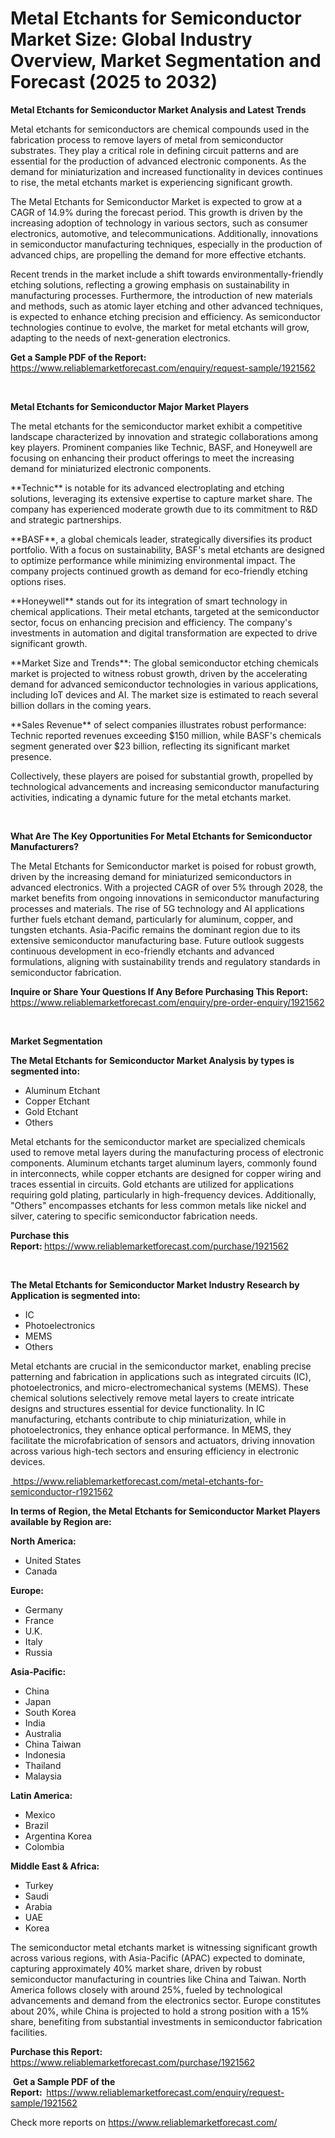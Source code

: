 <p><h1>Metal Etchants for Semiconductor Market Size: Global Industry Overview, Market Segmentation and Forecast (2025 to 2032)</h1></p><p><strong>Metal Etchants for Semiconductor Market Analysis and Latest Trends</strong></p>
<p><p>Metal etchants for semiconductors are chemical compounds used in the fabrication process to remove layers of metal from semiconductor substrates. They play a critical role in defining circuit patterns and are essential for the production of advanced electronic components. As the demand for miniaturization and increased functionality in devices continues to rise, the metal etchants market is experiencing significant growth.</p><p>The Metal Etchants for Semiconductor Market is expected to grow at a CAGR of 14.9% during the forecast period. This growth is driven by the increasing adoption of technology in various sectors, such as consumer electronics, automotive, and telecommunications. Additionally, innovations in semiconductor manufacturing techniques, especially in the production of advanced chips, are propelling the demand for more effective etchants.</p><p>Recent trends in the market include a shift towards environmentally-friendly etching solutions, reflecting a growing emphasis on sustainability in manufacturing processes. Furthermore, the introduction of new materials and methods, such as atomic layer etching and other advanced techniques, is expected to enhance etching precision and efficiency. As semiconductor technologies continue to evolve, the market for metal etchants will grow, adapting to the needs of next-generation electronics.</p></p>
<p><strong>Get a Sample PDF of the Report:&nbsp;</strong> <a href="https://www.reliablemarketforecast.com/enquiry/request-sample/1921562?utm_campaign=1833&utm_medium=2&utm_source=Github&utm_content=ia&utm_term=04022025&utm_id=metal-etchants-for-semiconductor">https://www.reliablemarketforecast.com/enquiry/request-sample/1921562</a></p>
<p>&nbsp;</p>
<p><strong>Metal Etchants for Semiconductor Major Market Players</strong></p>
<p><p>The metal etchants for the semiconductor market exhibit a competitive landscape characterized by innovation and strategic collaborations among key players. Prominent companies like Technic, BASF, and Honeywell are focusing on enhancing their product offerings to meet the increasing demand for miniaturized electronic components. </p><p>**Technic** is notable for its advanced electroplating and etching solutions, leveraging its extensive expertise to capture market share. The company has experienced moderate growth due to its commitment to R&D and strategic partnerships.</p><p>**BASF**, a global chemicals leader, strategically diversifies its product portfolio. With a focus on sustainability, BASF's metal etchants are designed to optimize performance while minimizing environmental impact. The company projects continued growth as demand for eco-friendly etching options rises.</p><p>**Honeywell** stands out for its integration of smart technology in chemical applications. Their metal etchants, targeted at the semiconductor sector, focus on enhancing precision and efficiency. The company's investments in automation and digital transformation are expected to drive significant growth.</p><p>**Market Size and Trends**: The global semiconductor etching chemicals market is projected to witness robust growth, driven by the accelerating demand for advanced semiconductor technologies in various applications, including IoT devices and AI. The market size is estimated to reach several billion dollars in the coming years.</p><p>**Sales Revenue** of select companies illustrates robust performance: Technic reported revenues exceeding $150 million, while BASF's chemicals segment generated over $23 billion, reflecting its significant market presence.</p><p>Collectively, these players are poised for substantial growth, propelled by technological advancements and increasing semiconductor manufacturing activities, indicating a dynamic future for the metal etchants market.</p></p>
<p>&nbsp;</p>
<p><strong>What Are The Key Opportunities For Metal Etchants for Semiconductor Manufacturers?</strong></p>
<p><p>The Metal Etchants for Semiconductor market is poised for robust growth, driven by the increasing demand for miniaturized semiconductors in advanced electronics. With a projected CAGR of over 5% through 2028, the market benefits from ongoing innovations in semiconductor manufacturing processes and materials. The rise of 5G technology and AI applications further fuels etchant demand, particularly for aluminum, copper, and tungsten etchants. Asia-Pacific remains the dominant region due to its extensive semiconductor manufacturing base. Future outlook suggests continuous development in eco-friendly etchants and advanced formulations, aligning with sustainability trends and regulatory standards in semiconductor fabrication.</p></p>
<p><strong>Inquire or Share Your Questions If Any Before Purchasing This Report:</strong> <a href="https://www.reliablemarketforecast.com/enquiry/pre-order-enquiry/1921562?utm_campaign=1833&utm_medium=2&utm_source=Github&utm_content=ia&utm_term=04022025&utm_id=metal-etchants-for-semiconductor">https://www.reliablemarketforecast.com/enquiry/pre-order-enquiry/1921562</a></p>
<p>&nbsp;</p>
<p><strong>Market Segmentation</strong></p>
<p><strong>The Metal Etchants for Semiconductor Market Analysis by types is segmented into:</strong></p>
<p><ul><li>Aluminum Etchant</li><li>Copper Etchant</li><li>Gold Etchant</li><li>Others</li></ul></p>
<p><p>Metal etchants for the semiconductor market are specialized chemicals used to remove metal layers during the manufacturing process of electronic components. Aluminum etchants target aluminum layers, commonly found in interconnects, while copper etchants are designed for copper wiring and traces essential in circuits. Gold etchants are utilized for applications requiring gold plating, particularly in high-frequency devices. Additionally, "Others" encompasses etchants for less common metals like nickel and silver, catering to specific semiconductor fabrication needs.</p></p>
<p><strong>Purchase this Report:&nbsp;</strong><a href="https://www.reliablemarketforecast.com/purchase/1921562?utm_campaign=1833&utm_medium=2&utm_source=Github&utm_content=ia&utm_term=04022025&utm_id=metal-etchants-for-semiconductor">https://www.reliablemarketforecast.com/purchase/1921562</a></p>
<p>&nbsp;</p>
<p><strong>The Metal Etchants for Semiconductor Market Industry Research by Application is segmented into:</strong></p>
<p><ul><li>IC</li><li>Photoelectronics</li><li>MEMS</li><li>Others</li></ul></p>
<p><p>Metal etchants are crucial in the semiconductor market, enabling precise patterning and fabrication in applications such as integrated circuits (IC), photoelectronics, and micro-electromechanical systems (MEMS). These chemical solutions selectively remove metal layers to create intricate designs and structures essential for device functionality. In IC manufacturing, etchants contribute to chip miniaturization, while in photoelectronics, they enhance optical performance. In MEMS, they facilitate the microfabrication of sensors and actuators, driving innovation across various high-tech sectors and ensuring efficiency in electronic devices.</p></p>
<p><a href="https://www.reliablemarketforecast.com/metal-etchants-for-semiconductor-r1921562?utm_campaign=1833&utm_medium=2&utm_source=Github&utm_content=ia&utm_term=04022025&utm_id=metal-etchants-for-semiconductor">&nbsp;https://www.reliablemarketforecast.com/metal-etchants-for-semiconductor-r1921562</a></p>
<p><strong>In terms of Region, the Metal Etchants for Semiconductor Market Players available by Region are:</strong></p>
<p>
    <p> <strong> North America: </strong>
        <ul>
            <li>United States</li>
            <li>Canada</li>
        </ul>
        </p> 
    <p> <strong> Europe: </strong>
        <ul>
            <li>Germany</li>
            <li>France</li>
            <li>U.K.</li>
            <li>Italy</li>
            <li>Russia</li>
        </ul>
        </p> 
    <p> <strong> Asia-Pacific: </strong>
        <ul>
            <li>China</li>
            <li>Japan</li>
            <li>South Korea</li>
            <li>India</li>
            <li>Australia</li>
            <li>China Taiwan</li>
            <li>Indonesia</li>
            <li>Thailand</li>
            <li>Malaysia</li>
        </ul>
        </p> 
    <p> <strong> Latin America: </strong>
        <ul>
            <li>Mexico</li>
            <li>Brazil</li>
            <li>Argentina Korea</li>
            <li>Colombia</li>
        </ul>
        </p> 
    <p> <strong> Middle East & Africa: </strong>
        <ul>
            <li>Turkey</li>
            <li>Saudi</li>
            <li>Arabia</li>
            <li>UAE</li>
            <li>Korea</li>
        </ul>
    </p>
    </p>
<p><p>The semiconductor metal etchants market is witnessing significant growth across various regions, with Asia-Pacific (APAC) expected to dominate, capturing approximately 40% market share, driven by robust semiconductor manufacturing in countries like China and Taiwan. North America follows closely with around 25%, fueled by technological advancements and demand from the electronics sector. Europe constitutes about 20%, while China is projected to hold a strong position with a 15% share, benefiting from substantial investments in semiconductor fabrication facilities.</p></p>
<p><strong>Purchase this Report: </strong><a href="https://www.reliablemarketforecast.com/purchase/1921562?utm_campaign=1833&utm_medium=2&utm_source=Github&utm_content=ia&utm_term=04022025&utm_id=metal-etchants-for-semiconductor">https://www.reliablemarketforecast.com/purchase/1921562</a></p>
<p>&nbsp;<strong>Get a Sample PDF of the Report:&nbsp;&nbsp;</strong><a href="https://www.reliablemarketforecast.com/enquiry/request-sample/1921562?utm_campaign=1833&utm_medium=2&utm_source=Github&utm_content=ia&utm_term=04022025&utm_id=metal-etchants-for-semiconductor">https://www.reliablemarketforecast.com/enquiry/request-sample/1921562</a></p>
<p><strong></strong></p>
<p>Check more reports on <a href="https://www.reliablemarketforecast.com/?utm_campaign=1833&utm_medium=2&utm_source=Github&utm_content=ia&utm_term=04022025&utm_id=metal-etchants-for-semiconductor">https://www.reliablemarketforecast.com/</a></p>